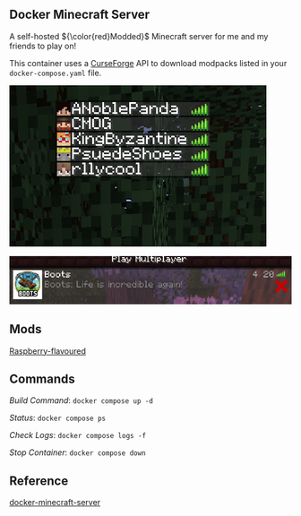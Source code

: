 ## Docker Minecraft Server ##

A self-hosted ${\color{red}Modded}$ Minecraft server for me and my friends to play on!

This container uses a [CurseForge](https://www.curseforge.com) API to download modpacks listed in your `docker-compose.yaml` file.

![Member List](server-utils/Server-Stats.png)

![Server Listing](server-utils/Server-Listing-Boots.png)

## Mods ##
[Raspberry-flavoured](https://www.curseforge.com/minecraft/modpacks/raspberry-flavoured)
 

 ## Commands ##
 
 _Build Command_: `docker compose up -d`
 
 _Status_: `docker compose ps`
 
_Check Logs_: `docker compose logs -f`

_Stop Container_: `docker compose down`

## Reference
[docker-minecraft-server](https://github.com/itzg/docker-minecraft-server?tab=readme-ov-file)
